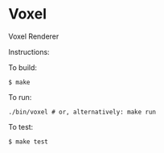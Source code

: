 Voxel
=====

Voxel Renderer

Instructions:

To build:

    $ make

To run:

    ./bin/voxel # or, alternatively: make run

To test:

    $ make test

